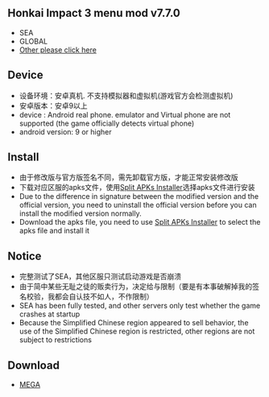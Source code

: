 
## Honkai Impact 3 menu mod v7.7.0
* SEA
* GLOBAL
* [Other please click here](https://androidrepublic.org/threads/honkai-impact-3-global-sea-jp-kr-tw-v7-3-0-mod.141396/)

## Device
* 设备环境：安卓真机. 不支持模拟器和虚拟机(游戏官方会检测虚拟机)
* 安卓版本：安卓9以上
* device : Android real phone. emulator and Virtual phone are not supported (the game officially detects virtual phone)
* android version: 9 or higher
## Install
* 由于修改版与官方版签名不同，需先卸载官方版，才能正常安装修改版
* 下载对应区服的apks文件，使用[Split APKs Installer](https://github.com/Aefyr/SAI/releases)选择apks文件进行安装
* Due to the difference in signature between the modified version and the official version, you need to uninstall the official version before you can install the modified version normally.
* Download the apks file, you need to use [Split APKs Installer](https://github.com/Aefyr/SAI/releases) to select the apks file and install it
## Notice
* 完整测试了SEA，其他区服只测试启动游戏是否崩溃
* 由于简中某些无耻之徒的贩卖行为，决定给与限制（要是有本事破解掉我的签名校验，我都会自认技不如人，不作限制）
* SEA has been fully tested, and other servers only test whether the game crashes at startup
* Because the Simplified Chinese region appeared to sell behavior, the use of the Simplified Chinese region is restricted, other regions are not subject to restrictions

## Download
* [MEGA](https://mega.nz/folder/050zETLK#UgzRVAI00XcVUFAAaT0ppA)
